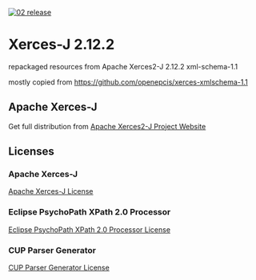[![02 release](https://github.com/navikt/xerces-xmlschema-1.1/actions/workflows/02_release.yaml/badge.svg)](https://github.com/navikt/xerces-xmlschema-1.1/actions/workflows/02_release.yaml)

# Xerces-J 2.12.2

repackaged resources from Apache Xerces2-J 2.12.2 xml-schema-1.1

mostly copied from https://github.com/openepcis/xerces-xmlschema-1.1

## Apache Xerces-J

Get full distribution from [Apache Xerces2-J Project Website](https://xerces.apache.org/xerces2-j/)

## Licenses

### Apache Xerces-J

[Apache Xerces-J License](thirdparty/xercesImpl/LICENSE)

### Eclipse PsychoPath XPath 2.0 Processor

[Eclipse PsychoPath XPath 2.0 Processor License](thirdparty/xpath2-processor/LICENSE.org.eclipse.wst.xml.xpath2.processor_1.2.1.html)

### CUP Parser Generator

[CUP Parser Generator License](thirdparty/java_cup-runtime/LICENSE.cupv10k-runtime.txt)
